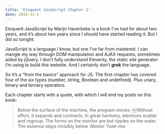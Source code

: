 ```yaml
---
title: 'Eloquent JavaScript Chapter 1'
date: 2019-11-5
---
```

Eloquent JavaScript by Marijn Haverbeke is a book I’ve had for about two years, and it’s about two years since I should have started reading it. But I did so tonight. 

JavaScript is a language I know, but one I’ve far from mastered. I can mangle my way through DOM manipulation and AJAX requests, sometimes aided by jQuery. I don’t fully understand Eleventy, the static site generator I’m using to build _this_ website. And I certainly don’t **grok** the language.

So it’s a “from the basics” approach for JS. The first chapter has covered four of the six types (number, string, Boolean and undefined). Plus unary, binary and ternary operators. 

Each chapter starts with a quote, with which I will end my posts on this book:

> Below the surface of the machine, the program moves. ￼Without effort, it expands and contracts. In great harmony, electrons scatter and regroup. The forms on the monitor are but ripples on the water. The essence stays invisibly below. 
_Master Yuan-ma_

